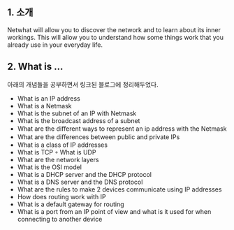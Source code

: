 ## 1. 소개

Netwhat will allow you to discover the network and to learn about its inner workings. This will allow you to understand how some things work that you already use in your everyday life.



## 2. What is ...

아래의 개념들을 공부하면서 링크된 블로그에 정리해두었다.

- What is an IP address 
- What is a Netmask 
- What is the subnet of an IP with Netmask 
- What is the broadcast address of a subnet  
- What are the diﬀerent ways to represent an ip address with the Netmask 
- What are the diﬀerences between public and private IPs 
- What is a class of IP addresses 
- What is TCP ◦ What is UDP 
- What are the network layers 
- What is the OSI model 
- What is a DHCP server and the DHCP protocol 
- What is a DNS server and the DNS protocol 
- What are the rules to make 2 devices communicate using IP addresses 
- How does routing work with IP 
- What is a default gateway for routing 
- What is a port from an IP point of view and what is it used for when connecting to another device
